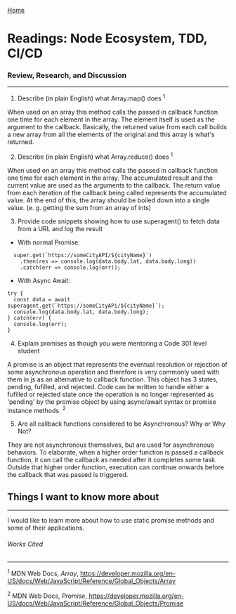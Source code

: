[Home](README.md)

# Readings: Node Ecosystem, TDD, CI/CD

### Review, Research, and Discussion
---------------
1. Describe (in plain English) what Array.map() does <sup>1</sup>

  When used on an array this method calls the passed in callback function one time for each element in the array. The element itself is used as the argument to the callback. Basically, the returned value from each call builds a new array from all the elements of the original and this array is what's returned.

2. Describe (in plain English) what Array.reduce() does <sup>1</sup>

  When used on an array this method calls the passed in callback function one time for each element in the array. The accumulated result and the current value are used as the arguments to the callback. The return value from each iteration of the callback being called represents the accumulated value. At the end of this, the array should be boiled down into a single value. (e. g. getting the sum from an array of ints)

3. Provide code snippets showing how to use superagent() to fetch data from a URL and log the result 

  * With normal Promise:
```
  super.get(`https://someCityAPI/${cityName}`)
    .then(res => console.log(data.body.lat, data.body.long))
    .catch(err => console.log(err));
```

  * With Async Await:
```
try {
  const data = await superagent.get(`https://someCityAPi/${cityName}`);
  console.log(data.body.lat, data.body.long);
} catch(err) {
  console.log(err);
}
```

4. Explain promises as though you were mentoring a Code 301 level student

  A promise is an object that represents the eventual resolution or rejection of some asynchronous operation and therefore is very commonly used with them in js as an alternative to callback function. This object has 3 states, pending, fufilled, and rejected. Code can be written to handle either a fufilled or rejected state once the operation is no longer represented as 'pending' by the promise object by using async/await syntax or promise instance methods. <sup>2</sup>

5. Are all callback functions considered to be Asynchronous? Why or Why Not?

  They are not asynchronous themselves, but are used for asynchronous behaviors. To elaborate, when a higher order function is passed a callback function, it can call the callback as needed after it completes some task. Outside that higher order function, execution can continue onwards before the callback that was passed is triggered.


## Things I want to know more about
---------------
I would like to learn more about how to use static promise methods and some of their applications.

###### Works Cited 
---------------
<sup>1</sup> MDN Web Docs, _Array_, https://developer.mozilla.org/en-US/docs/Web/JavaScript/Reference/Global_Objects/Array

<sup>2</sup> MDN Web Docs, _Promise_, https://developer.mozilla.org/en-US/docs/Web/JavaScript/Reference/Global_Objects/Promise
